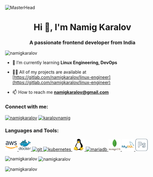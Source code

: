 
![MasterHead](https://jasoneckert.github.io/myblog/linux-fun-facts/linux-banner.png#center)



<h1 align="center">Hi 👋, I'm Namig Karalov</h1>
<h3 align="center">A passionate frontend developer from India</h3>

<p align="left"> <img src="https://komarev.com/ghpvc/?username=namigkaralov&label=Profile%20views&color=0e75b6&style=flat" alt="namigkaralov" /> </p>

- 🌱 I’m currently learning **Linux Engineering, DevOps**

- 👨‍💻 All of my projects are available at [https://gitlab.com/namigkaralov/linux-engineer](https://gitlab.com/namigkaralov/linux-engineer)

- 📫 How to reach me **namigkaralov@gmail.com**

<h3 align="left">Connect with me:</h3>
<p align="left">
<a href="https://linkedin.com/in/namigkaralov" target="blank"><img align="center" src="https://raw.githubusercontent.com/rahuldkjain/github-profile-readme-generator/master/src/images/icons/Social/linked-in-alt.svg" alt="namigkaralov" height="30" width="40" /></a>
<a href="https://instagram.com/karalovnamig" target="blank"><img align="center" src="https://raw.githubusercontent.com/rahuldkjain/github-profile-readme-generator/master/src/images/icons/Social/instagram.svg" alt="karalovnamig" height="30" width="40" /></a>
</p>

<h3 align="left">Languages and Tools:</h3>
<p align="left"> <a href="https://aws.amazon.com" target="_blank" rel="noreferrer"> <img src="https://raw.githubusercontent.com/devicons/devicon/master/icons/amazonwebservices/amazonwebservices-original-wordmark.svg" alt="aws" width="40" height="40"/> </a> <a href="https://www.docker.com/" target="_blank" rel="noreferrer"> <img src="https://raw.githubusercontent.com/devicons/devicon/master/icons/docker/docker-original-wordmark.svg" alt="docker" width="40" height="40"/> </a> <a href="https://git-scm.com/" target="_blank" rel="noreferrer"> <img src="https://www.vectorlogo.zone/logos/git-scm/git-scm-icon.svg" alt="git" width="40" height="40"/> </a> <a href="https://kubernetes.io" target="_blank" rel="noreferrer"> <img src="https://www.vectorlogo.zone/logos/kubernetes/kubernetes-icon.svg" alt="kubernetes" width="40" height="40"/> </a> <a href="https://www.linux.org/" target="_blank" rel="noreferrer"> <img src="https://raw.githubusercontent.com/devicons/devicon/master/icons/linux/linux-original.svg" alt="linux" width="40" height="40"/> </a> <a href="https://mariadb.org/" target="_blank" rel="noreferrer"> <img src="https://www.vectorlogo.zone/logos/mariadb/mariadb-icon.svg" alt="mariadb" width="40" height="40"/> </a> <a href="https://www.mongodb.com/" target="_blank" rel="noreferrer"> <img src="https://raw.githubusercontent.com/devicons/devicon/master/icons/mongodb/mongodb-original-wordmark.svg" alt="mongodb" width="40" height="40"/> </a> <a href="https://www.mysql.com/" target="_blank" rel="noreferrer"> <img src="https://raw.githubusercontent.com/devicons/devicon/master/icons/mysql/mysql-original-wordmark.svg" alt="mysql" width="40" height="40"/> </a> <a href="https://www.photoshop.com/en" target="_blank" rel="noreferrer"> <img src="https://raw.githubusercontent.com/devicons/devicon/master/icons/photoshop/photoshop-line.svg" alt="photoshop" width="40" height="40"/> </a> </p>

<p><img align="left" src="https://github-readme-stats.vercel.app/api/top-langs?username=namigkaralov&show_icons=true&locale=en&layout=compact" alt="namigkaralov" /></p>

<p>&nbsp;<img align="center" src="https://github-readme-stats.vercel.app/api?username=namigkaralov&show_icons=true&locale=en" alt="namigkaralov" /></p>

<p><img align="center" src="https://github-readme-streak-stats.herokuapp.com/?user=namigkaralov&" alt="namigkaralov" /></p>
